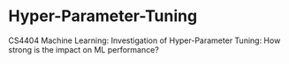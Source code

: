 # Hyper-Parameter-Tuning
CS4404 Machine Learning: Investigation of Hyper-Parameter Tuning: How strong is the impact on ML performance?
